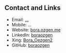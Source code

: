 ## Contact and Links

- Email: [...](mailto:...)
- Mobile: ...
- Website: [bora.ozgen.me](https://bora.ozgen.me)
- LinkedIn: [boraozgen](https://www.linkedin.com/in/boraozgen/)
- Xing: [Bora_Oezgen2](https://www.xing.com/profile/Bora_Oezgen2)
- GitHub: [boraozgen](https://github.com/boraozgen/)